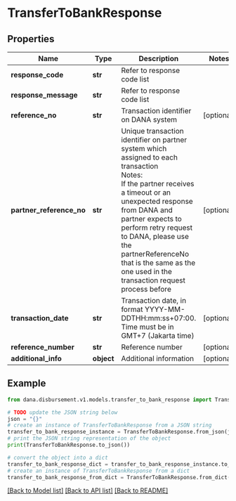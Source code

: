 # TransferToBankResponse


## Properties

Name | Type | Description | Notes
------------ | ------------- | ------------- | -------------
**response_code** | **str** | Refer to response code list | 
**response_message** | **str** | Refer to response code list | 
**reference_no** | **str** | Transaction identifier on DANA system | [optional] 
**partner_reference_no** | **str** | Unique transaction identifier on partner system which assigned to each transaction<br /> Notes:<br /> If the partner receives a timeout or an unexpected response from DANA and partner expects to perform retry request to DANA, please use the partnerReferenceNo that is the same as the one used in the transaction request process before  | [optional] 
**transaction_date** | **str** | Transaction date, in format YYYY-MM-DDTHH:mm:ss+07:00. Time must be in GMT+7 (Jakarta time) | [optional] 
**reference_number** | **str** | Reference number | [optional] 
**additional_info** | **object** | Additional information | [optional] 

## Example

```python
from dana.disbursement.v1.models.transfer_to_bank_response import TransferToBankResponse

# TODO update the JSON string below
json = "{}"
# create an instance of TransferToBankResponse from a JSON string
transfer_to_bank_response_instance = TransferToBankResponse.from_json(json)
# print the JSON string representation of the object
print(TransferToBankResponse.to_json())

# convert the object into a dict
transfer_to_bank_response_dict = transfer_to_bank_response_instance.to_dict()
# create an instance of TransferToBankResponse from a dict
transfer_to_bank_response_from_dict = TransferToBankResponse.from_dict(transfer_to_bank_response_dict)
```
[[Back to Model list]](../README.md#documentation-for-models) [[Back to API list]](../README.md#documentation-for-api-endpoints) [[Back to README]](../README.md)


